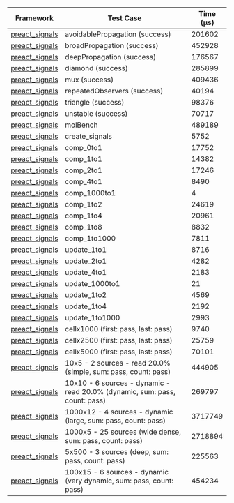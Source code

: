 | Framework | Test Case | Time (μs) |
| --- | --- | --- |
| [preact_signals](https://pub.dev/packages/preact_signals) | avoidablePropagation (success) | 201602 |
| [preact_signals](https://pub.dev/packages/preact_signals) | broadPropagation (success) | 452928 |
| [preact_signals](https://pub.dev/packages/preact_signals) | deepPropagation (success) | 176567 |
| [preact_signals](https://pub.dev/packages/preact_signals) | diamond (success) | 285899 |
| [preact_signals](https://pub.dev/packages/preact_signals) | mux (success) | 409436 |
| [preact_signals](https://pub.dev/packages/preact_signals) | repeatedObservers (success) | 40194 |
| [preact_signals](https://pub.dev/packages/preact_signals) | triangle (success) | 98376 |
| [preact_signals](https://pub.dev/packages/preact_signals) | unstable (success) | 70717 |
| [preact_signals](https://pub.dev/packages/preact_signals) | molBench | 489189 |
| [preact_signals](https://pub.dev/packages/preact_signals) | create_signals | 5752 |
| [preact_signals](https://pub.dev/packages/preact_signals) | comp_0to1 | 17752 |
| [preact_signals](https://pub.dev/packages/preact_signals) | comp_1to1 | 14382 |
| [preact_signals](https://pub.dev/packages/preact_signals) | comp_2to1 | 17246 |
| [preact_signals](https://pub.dev/packages/preact_signals) | comp_4to1 | 8490 |
| [preact_signals](https://pub.dev/packages/preact_signals) | comp_1000to1 | 4 |
| [preact_signals](https://pub.dev/packages/preact_signals) | comp_1to2 | 24619 |
| [preact_signals](https://pub.dev/packages/preact_signals) | comp_1to4 | 20961 |
| [preact_signals](https://pub.dev/packages/preact_signals) | comp_1to8 | 8832 |
| [preact_signals](https://pub.dev/packages/preact_signals) | comp_1to1000 | 7811 |
| [preact_signals](https://pub.dev/packages/preact_signals) | update_1to1 | 8716 |
| [preact_signals](https://pub.dev/packages/preact_signals) | update_2to1 | 4282 |
| [preact_signals](https://pub.dev/packages/preact_signals) | update_4to1 | 2183 |
| [preact_signals](https://pub.dev/packages/preact_signals) | update_1000to1 | 21 |
| [preact_signals](https://pub.dev/packages/preact_signals) | update_1to2 | 4569 |
| [preact_signals](https://pub.dev/packages/preact_signals) | update_1to4 | 2192 |
| [preact_signals](https://pub.dev/packages/preact_signals) | update_1to1000 | 2993 |
| [preact_signals](https://pub.dev/packages/preact_signals) | cellx1000 (first: pass, last: pass) | 9740 |
| [preact_signals](https://pub.dev/packages/preact_signals) | cellx2500 (first: pass, last: pass) | 25759 |
| [preact_signals](https://pub.dev/packages/preact_signals) | cellx5000 (first: pass, last: pass) | 70101 |
| [preact_signals](https://pub.dev/packages/preact_signals) | 10x5 - 2 sources - read 20.0% (simple, sum: pass, count: pass) | 444905 |
| [preact_signals](https://pub.dev/packages/preact_signals) | 10x10 - 6 sources - dynamic - read 20.0% (dynamic, sum: pass, count: pass) | 269797 |
| [preact_signals](https://pub.dev/packages/preact_signals) | 1000x12 - 4 sources - dynamic (large, sum: pass, count: pass) | 3717749 |
| [preact_signals](https://pub.dev/packages/preact_signals) | 1000x5 - 25 sources (wide dense, sum: pass, count: pass) | 2718894 |
| [preact_signals](https://pub.dev/packages/preact_signals) | 5x500 - 3 sources (deep, sum: pass, count: pass) | 225563 |
| [preact_signals](https://pub.dev/packages/preact_signals) | 100x15 - 6 sources - dynamic (very dynamic, sum: pass, count: pass) | 454234 |
